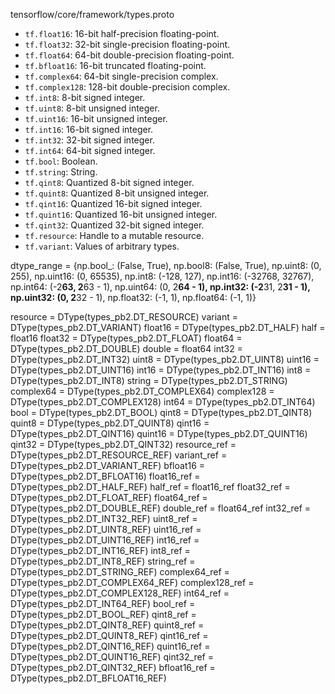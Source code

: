 

tensorflow/core/framework/types.proto

  * `tf.float16`: 16-bit half-precision floating-point.
  * `tf.float32`: 32-bit single-precision floating-point.
  * `tf.float64`: 64-bit double-precision floating-point.
  * `tf.bfloat16`: 16-bit truncated floating-point.
  * `tf.complex64`: 64-bit single-precision complex.
  * `tf.complex128`: 128-bit double-precision complex.
  * `tf.int8`: 8-bit signed integer.
  * `tf.uint8`: 8-bit unsigned integer.
  * `tf.uint16`: 16-bit unsigned integer.
  * `tf.int16`: 16-bit signed integer.
  * `tf.int32`: 32-bit signed integer.
  * `tf.int64`: 64-bit signed integer.
  * `tf.bool`: Boolean.
  * `tf.string`: String.
  * `tf.qint8`: Quantized 8-bit signed integer.
  * `tf.quint8`: Quantized 8-bit unsigned integer.
  * `tf.qint16`: Quantized 16-bit signed integer.
  * `tf.quint16`: Quantized 16-bit unsigned integer.
  * `tf.qint32`: Quantized 32-bit signed integer.
  * `tf.resource`: Handle to a mutable resource.
  * `tf.variant`: Values of arbitrary types.


dtype_range = {np.bool_: (False, True),
               np.bool8: (False, True),
               np.uint8: (0, 255),
               np.uint16: (0, 65535),
               np.int8: (-128, 127),
               np.int16: (-32768, 32767),
               np.int64: (-2**63, 2**63 - 1),
               np.uint64: (0, 2**64 - 1),
               np.int32: (-2**31, 2**31 - 1),
               np.uint32: (0, 2**32 - 1),
               np.float32: (-1, 1),
               np.float64: (-1, 1)}


resource = DType(types_pb2.DT_RESOURCE)
variant = DType(types_pb2.DT_VARIANT)
float16 = DType(types_pb2.DT_HALF)
half = float16
float32 = DType(types_pb2.DT_FLOAT)
float64 = DType(types_pb2.DT_DOUBLE)
double = float64
int32 = DType(types_pb2.DT_INT32)
uint8 = DType(types_pb2.DT_UINT8)
uint16 = DType(types_pb2.DT_UINT16)
int16 = DType(types_pb2.DT_INT16)
int8 = DType(types_pb2.DT_INT8)
string = DType(types_pb2.DT_STRING)
complex64 = DType(types_pb2.DT_COMPLEX64)
complex128 = DType(types_pb2.DT_COMPLEX128)
int64 = DType(types_pb2.DT_INT64)
bool = DType(types_pb2.DT_BOOL)
qint8 = DType(types_pb2.DT_QINT8)
quint8 = DType(types_pb2.DT_QUINT8)
qint16 = DType(types_pb2.DT_QINT16)
quint16 = DType(types_pb2.DT_QUINT16)
qint32 = DType(types_pb2.DT_QINT32)
resource_ref = DType(types_pb2.DT_RESOURCE_REF)
variant_ref = DType(types_pb2.DT_VARIANT_REF)
bfloat16 = DType(types_pb2.DT_BFLOAT16)
float16_ref = DType(types_pb2.DT_HALF_REF)
half_ref = float16_ref
float32_ref = DType(types_pb2.DT_FLOAT_REF)
float64_ref = DType(types_pb2.DT_DOUBLE_REF)
double_ref = float64_ref
int32_ref = DType(types_pb2.DT_INT32_REF)
uint8_ref = DType(types_pb2.DT_UINT8_REF)
uint16_ref = DType(types_pb2.DT_UINT16_REF)
int16_ref = DType(types_pb2.DT_INT16_REF)
int8_ref = DType(types_pb2.DT_INT8_REF)
string_ref = DType(types_pb2.DT_STRING_REF)
complex64_ref = DType(types_pb2.DT_COMPLEX64_REF)
complex128_ref = DType(types_pb2.DT_COMPLEX128_REF)
int64_ref = DType(types_pb2.DT_INT64_REF)
bool_ref = DType(types_pb2.DT_BOOL_REF)
qint8_ref = DType(types_pb2.DT_QINT8_REF)
quint8_ref = DType(types_pb2.DT_QUINT8_REF)
qint16_ref = DType(types_pb2.DT_QINT16_REF)
quint16_ref = DType(types_pb2.DT_QUINT16_REF)
qint32_ref = DType(types_pb2.DT_QINT32_REF)
bfloat16_ref = DType(types_pb2.DT_BFLOAT16_REF)

